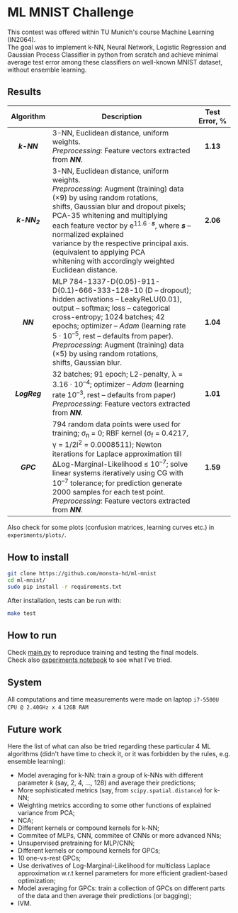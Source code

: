# ML MNIST Challenge
This contest was offered within TU Munich's course Machine Learning (IN2064).<br>
The goal was to implement k-NN, Neural Network, Logistic Regression and Gaussian Process Classifier in 
python from scratch and achieve minimal average test error among these classifiers on well-known MNIST dataset, 
without ensemble learning.

## Results
| Algorithm | <div align="center">Description</div> | Test Error, % |
| :---: | :--- | :---: |
| ***k-NN*** | 3-NN, Euclidean distance, uniform weights.<br/>*Preprocessing*: Feature vectors extracted from ***NN***. | **1.13** |
| ***k-NN<sub>2</sub>*** | 3-NN, Euclidean distance, uniform weights.<br/>*Preprocessing*: Augment (training) data (&#215;9) by using random rotations,<br/>shifts, Gaussian blur and dropout pixels; PCA-35 whitening and multiplying<br/>each feature vector by e<sup>11.6 &#183; ***s***</sup>, where ***s*** &ndash; normalized explained<br/>variance by the respective principal axis. (equivalent to applying PCA<br/>whitening with accordingly weighted Euclidean distance. | **2.06** |
| ***NN*** | MLP 784-1337-D(0.05)-911-D(0.1)-666-333-128-10 (D &ndash; dropout);<br/>hidden activations &ndash; LeakyReLU(0.01), output &ndash; softmax; loss &ndash; categorical<br/>cross-entropy; 1024 batches; 42 epochs; optimizer &ndash; *Adam* (learning rate<br/>5 &#183; 10<sup>&ndash;5</sup>, rest &ndash; defaults from paper).<br/>*Preprocessing*: Augment (training) data (&#215;5) by using random rotations,<br/> shifts, Gaussian blur. | **1.04** |
| ***LogReg*** | 32 batches; 91 epoch; L2-penalty, &#955; = 3.16 &#183; 10<sup>&ndash;4</sup>; optimizer &ndash; *Adam* (learning<br/>rate 10<sup>&ndash;3</sup>, rest &ndash; defaults from paper)<br/>*Preprocessing*: Feature vectors extracted from ***NN***. | **1.01** |
| ***GPC*** | 794 random data points were used for training; &#963;<sub>n</sub> = 0; RBF kernel (&#963;<sub>f</sub> = 0.4217,<br/>&#947; = 1/2l<sup>2</sup> = 0.0008511); Newton iterations for Laplace approximation till<br/>&#916;Log-Marginal-Likelihood &leq; 10<sup>&ndash;7</sup>; solve linear systems iteratively using CG with<br/> 10<sup>&ndash;7</sup> tolerance; for prediction generate 2000 samples for each test point.<br/>*Preprocessing*: Feature vectors extracted from ***NN***. | **1.59** |

Also check for some plots (confusion matrices, learning curves etc.) in `experiments/plots/`.

## How to install
```bash
git clone https://github.com/monsta-hd/ml-mnist
cd ml-mnist/
sudo pip install -r requirements.txt
```
After installation, tests can be run with:
```bash
make test
```

## How to run
Check [main.py](main.py) to reproduce training and testing the final models.<br>
Check also [experiments notebook](https://nbviewer.jupyter.org/github/monsta-hd/ml-mnist/blob/master/experiments/cross_validations.ipynb) to see what I've tried.<br>

## System
All computations and time measurements were made on laptop `i7-5500U CPU @ 2.40GHz x 4` `12GB RAM`

## Future work
Here the list of what can also be tried regarding these particular 4 ML algorithms (didn't have time to check it, or it was forbidden by the rules, e.g. ensemble learning):
* Model averaging for k-NN: train a group of k-NNs with different parameter *k* (say, 2, 4, ..., 128) and average their predictions;
* More sophisticated metrics (say, from `scipy.spatial.distance`) for k-NN;
* Weighting metrics according to some other functions of explained variance from PCA;
* NCA;
* Different kernels or compound kernels for k-NN;
* Commitee of MLPs, CNN, commitee of CNNs or more advanced NNs;
* Unsupervised pretraining for MLP/CNN;
* Different kernels or compound kernels for GPCs;
* 10 one-vs-rest GPCs;
* Use derivatives of Log-Marginal-Likelihood for multiclass Laplace approximation w.r.t kernel parameters for more efficient gradient-based optimization;
* Model averaging for GPCs: train a collection of GPCs on different parts of the data and then average their predictions (or bagging);
* IVM.
